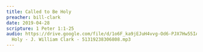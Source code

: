 ```yaml
---
title: Called to Be Holy
preacher: bill-clark
date: 2019-04-28
scripture: 1 Peter 1:1-25
audio: https://drive.google.com/file/d/1o6F_ka9jEJuH4vvg-Od6-PJX7Hw55IAt/view
  Holy - J. William Clark - 51319238306808.mp3
---
```

